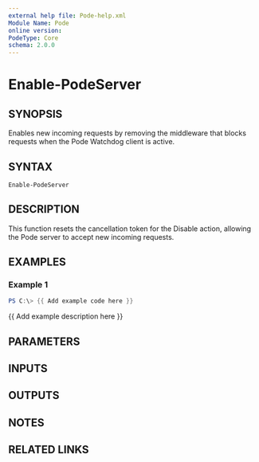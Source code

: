 ```yaml
---
external help file: Pode-help.xml
Module Name: Pode
online version:
PodeType: Core
schema: 2.0.0
---
```


# Enable-PodeServer

## SYNOPSIS
Enables new incoming requests by removing the middleware that blocks requests when the Pode Watchdog client is active.

## SYNTAX

```
Enable-PodeServer
```

## DESCRIPTION
This function resets the cancellation token for the Disable action, allowing the Pode server to accept new incoming requests.

## EXAMPLES

### Example 1
```powershell
PS C:\> {{ Add example code here }}
```

{{ Add example description here }}

## PARAMETERS

## INPUTS

## OUTPUTS

## NOTES

## RELATED LINKS
